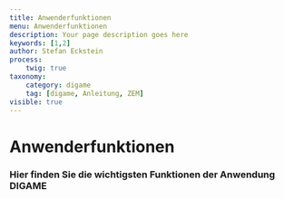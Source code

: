 ```yaml
---
title: Anwenderfunktionen
menu: Anwenderfunktionen
description: Your page description goes here
keywords: [1,2]
author: Stefan Eckstein
process:
	twig: true
taxonomy:
    category: digame
    tag: [digame, Anleitung, ZEM]
visible: true
---
```


# Anwenderfunktionen

### Hier finden Sie die wichtigsten Funktionen der Anwendung DIGAME



